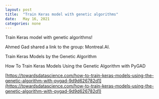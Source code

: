```yaml
---
layout: post
title:  "Train Keras model with genetic algorithms"
date:   May 16, 2021
categories: none
---
```




Train Keras model with genetic algorithms!

Ahmed Gad shared a link to the group: Montreal.AI.

Train Keras Models by the Genetic Algorithm

How To Train Keras Models Using the Genetic Algorithm with PyGAD



[https://towardsdatascience.com/how-to-train-keras-models-using-the-genetic-algorithm-with-pygad-9d9d626782d1](https://towardsdatascience.com/how-to-train-keras-models-using-the-genetic-algorithm-with-pygad-9d9d626782d1)



 


